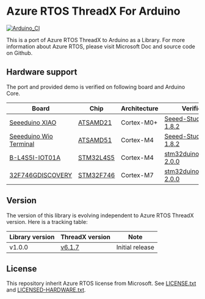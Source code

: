# Azure RTOS ThreadX For Arduino

[![Arduino_CI](https://github.com/xiongyu0523/AzureRTOS-ThreadX-For-Arduino/workflows/Arduino_CI/badge.svg)](https://github.com/marketplace/actions/arduino_ci)

This is a port of Azure RTOS ThreadX to Arduino as a Library. For more information about Azure RTOS, please visit Microsoft Doc and source code on Github.

## Hardware support

The port and provided demo is verified on following board and Arduino Core. 

| Board | Chip | Architecture | Verified Arduino Core | 
| - | - | - | -|
| [Seeeduino XIAO](https://wiki.seeedstudio.com/Seeeduino-XIAO/) | [ATSAMD21](https://www.microchip.com/en-us/products/microcontrollers-and-microprocessors/32-bit-mcus/sam-32-bit-mcus/sam-d) | Cortex-M0+ | [Seeed-Studio/ArduinoCore-samd 1.8.2](https://github.com/Seeed-Studio/ArduinoCore-samd)
| [Seeeduino Wio Terminal](https://wiki.seeedstudio.com/Wio-Terminal-Getting-Started/) | [ATSAMD51](https://www.microchip.com/en-us/products/microcontrollers-and-microprocessors/32-bit-mcus/sam-32-bit-mcus/sam-d) | Cortex-M4 | [Seeed-Studio/ArduinoCore-samd 1.8.2](https://github.com/Seeed-Studio/ArduinoCore-samd)
| [B-L4S5I-IOT01A](https://www.st.com/en/evaluation-tools/b-l4s5i-iot01a.html) | [STM32L4S5](https://www.st.com/zh/microcontrollers-microprocessors/stm32l4r5-s5.html) | Cortex-M4 | [stm32duino/Arduino_Core_STM32 2.0.0](https://github.com/stm32duino/Arduino_Core_STM32)
| [32F746GDISCOVERY](https://www.st.com/en/evaluation-tools/32f746gdiscovery.html) | [STM32F746](https://www.st.com/en/microcontrollers-microprocessors/stm32f7x6.html) | Cortex-M7 | [stm32duino/Arduino_Core_STM32 2.0.0](https://github.com/stm32duino/Arduino_Core_STM32)

## Version

The version of this library is evolving independent to Azure RTOS ThreadX version. Here is a tracking table:

| Library version | ThreadX version | Note |
| - | - | - |
| v1.0.0 | [v6.1.7](https://github.com/azure-rtos/threadx/tree/v6.1.7_rel)  | Initial release |

## License

This repository inherit Azure RTOS license from Microsoft. See [LICENSE.txt](./LICENSE.txt) and [LICENSED-HARDWARE.txt](./LICENSED-HARDWARE.txt).
